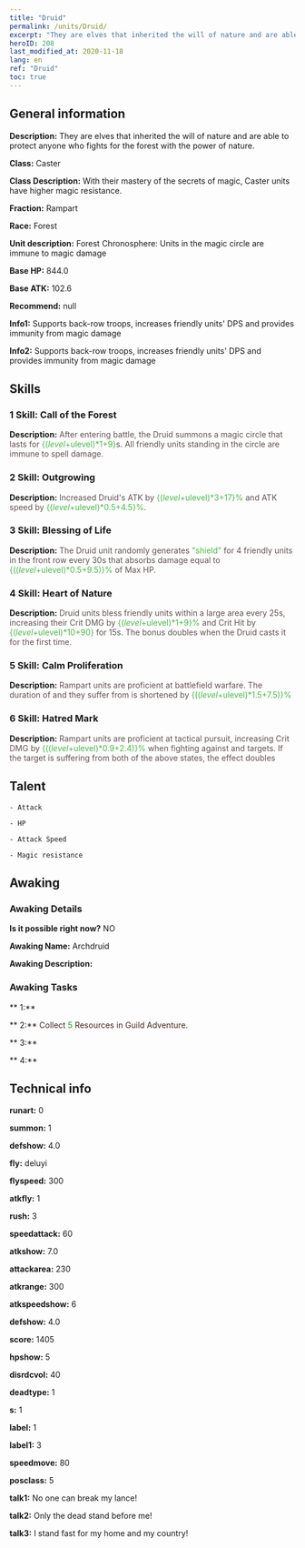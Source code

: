 ```yaml
---
title: "Druid"
permalink: /units/Druid/
excerpt: "They are elves that inherited the will of nature and are able to protect anyone who fights for the forest with the power of nature."
heroID: 208
last_modified_at: 2020-11-18
lang: en
ref: "Druid"
toc: true
---
```

## General information
 **Description:** They are elves that inherited the will of nature and are able to protect anyone who fights for the forest with the power of nature.

 **Class:** Caster

 **Class Description:** With their mastery of the secrets of magic, Caster units have higher magic resistance.

 **Fraction:** Rampart

 **Race:** Forest

 **Unit description:** Forest Chronosphere: Units in the magic circle are immune to magic damage

 **Base HP:** 844.0

 **Base ATK:** 102.6

 **Recommend:** null

 **Info1:** Supports back-row troops, increases friendly units' DPS and provides immunity from magic damage

 **Info2:** Supports back-row troops, increases friendly units' DPS and provides immunity from magic damage

## Skills
### 1 Skill: Call of the Forest
 **Description:** <span style="color: #645252">After entering battle, the Druid summons a magic circle that lasts for <span style="color: black"><span style="color: #48b946">{($level+$ulevel)*1+9}<span style="color: black"><span style="color: #645252">s. All friendly units standing in the circle are immune to spell damage.<span style="color: black">

### 2 Skill: Outgrowing
 **Description:** <span style="color: #645252">Increased Druid's ATK by <span style="color: black"><span style="color: #48b946">{($level+$ulevel)*3+17}%<span style="color: black"><span style="color: #645252"> and ATK speed by <span style="color: black"><span style="color: #48b946">{($level+$ulevel)*0.5+4.5}%<span style="color: black"><span style="color: #645252">.<span style="color: black">

### 3 Skill: Blessing of Life
 **Description:** <span style="color: #645252">The Druid unit randomly generates <span style="color: black"><span style="color: #48b946">\"shield\"<span style="color: black"><span style="color: #645252"> for 4 friendly units in the front row every 30s that absorbs damage equal to <span style="color: black"><span style="color: #48b946">{(($level+$ulevel)*0.5+9.5)}%<span style="color: black"><span style="color: #645252"> of Max HP.<span style="color: black">

### 4 Skill: Heart of Nature
 **Description:** <span style="color: #645252">Druid units bless friendly units within a large area every 25s, increasing their Crit DMG by <span style="color: black"><span style="color: #48b946">{($level+$ulevel)*1+9}%<span style="color: black"><span style="color: #645252"> and Crit Hit by <span style="color: black"><span style="color: #48b946">{($level+$ulevel)*10+90}<span style="color: black"><span style="color: #645252"> for 15s. The bonus doubles when the Druid casts it for the first time.<span style="color: black">

### 5 Skill: Calm Proliferation
 **Description:** <span style="color: #645252">Rampart units are proficient at battlefield warfare. The duration of <stun> and <petrification> they suffer from is shortened by <span style="color: black"><span style="color: #48b946">{(($level+$ulevel)*1.5+7.5)}%<span style="color: black"><span style="color: #645252"><span style="color: black">

### 6 Skill: Hatred Mark
 **Description:** <span style="color: #645252">Rampart units are proficient at tactical pursuit, increasing Crit DMG by <span style="color: black"><span style="color: #48b946">{(($level+$ulevel)*0.9+2.4)}%<span style="color: black"><span style="color: #645252"> when fighting against <Slow> and <Bleeding> targets. If the target is suffering from both of the above states, the effect doubles<span style="color: black">

## Talent

    - Attack

    - HP

    - Attack Speed

    - Magic resistance

## Awaking
### Awaking Details
 **Is it possible right now?** NO

 **Awaking Name:** Archdruid

 **Awaking Description:** 

### Awaking Tasks

 ** 1:** 

 ** 2:** <span style="color: #3c2a1e">Collect <span style="color: black"><span style="color: #1ca216">5<span style="color: black"><span style="color: #3c2a1e"> Resources in Guild Adventure.<span style="color: black">

 ** 3:** 

 ** 4:** 

## Technical info
 **runart:** 0

 **summon:** 1

 **defshow:** 4.0

 **fly:** deluyi

 **flyspeed:** 300

 **atkfly:** 1

 **rush:** 3

 **speedattack:** 60

 **atkshow:** 7.0

 **attackarea:** 230

 **atkrange:** 300

 **atkspeedshow:** 6

 **defshow:** 4.0

 **score:** 1405

 **hpshow:** 5

 **disrdcvol:** 40

 **deadtype:** 1

 **s:** 1

 **label:** 1

 **label1:** 3

 **speedmove:** 80

 **posclass:** 5

 **talk1:** No one can break my lance!

 **talk2:** Only the dead stand before me!

 **talk3:** I stand fast for my home and my country!

